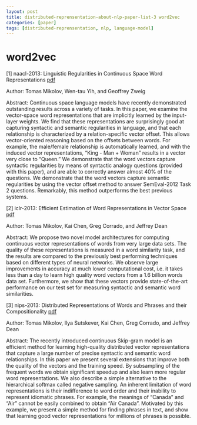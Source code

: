 ```yaml
---
layout: post
title: distributed-reprensentation-about-nlp-paper-list-3 word2vec
categories: [paper]
tags: [distributed-reprensentation, nlp, language-model]
---
```



word2vec
========

[1] naacl-2013:  Linguistic Regularities in Continuous Space Word Representations [pdf](http://research.microsoft.com/pubs/189726/rvecs.pdf)

Author: Tomas Mikolov, Wen-tau Yih, and Geoffrey Zweig

Abstract:
Continuous space language models have recently demonstrated outstanding results across a variety of tasks. In this paper, we examine the vector-space word representations that are implicitly learned by the input-layer weights. We find that these representations are surprisingly good at capturing syntactic and semantic regularities in language, and that each relationship is characterized by a relation-specific vector offset. This allows vector-oriented reasoning based on the offsets between words. For example, the male/female relationship is automatically learned, and with the induced vector representations, “King - Man + Woman” results in a vector very close to “Queen.” We demonstrate that the word vectors capture syntactic regularities by means of syntactic analogy questions (provided with this paper), and are able to correctly answer almost 40% of the questions. We demonstrate that the word vectors capture semantic regularities by using the vector offset method to answer SemEval-2012 Task 2 questions. Remarkably, this method outperforms the best previous systems.

[2] iclr-2013: Efficient Estimation of Word Representations in Vector Space [pdf](http://arxiv.org/pdf/1301.3781.pdf)

Author: Tomas Mikolov, Kai Chen, Greg Corrado, and Jeffrey Dean

Abstract:
We propose two novel model architectures for computing continuous vector representations of words from very large data sets. The quality of these representations is measured in a word similarity task, and the results are compared to the previously best performing techniques based on different types of neural networks. We observe large improvements in accuracy at much lower computational cost, i.e. it takes less than a day to learn high quality word vectors from a 1.6 billion words data set. Furthermore, we show that these vectors provide state-of-the-art performance on our test set for measuring syntactic and semantic word similarities.

[3] nips-2013: Distributed Representations of Words and Phrases and their Compositionality [pdf](http://arxiv.org/pdf/1310.4546.pdf)

Author: Tomas Mikolov, Ilya Sutskever, Kai Chen, Greg Corrado, and Jeffrey Dean

Abstract:
The recently introduced continuous Skip-gram model is an efficient method for learning high-quality distributed vector representations that capture a large number of precise syntactic and semantic word relationships. In this paper we present several extensions that improve both the quality of the vectors and the training speed. By subsampling of the frequent words we obtain significant speedup and also learn more regular word representations. We also describe a simple alternative to the hierarchical softmax called negative sampling. An inherent limitation of word representations is their indifference to word order and their inability to represent idiomatic phrases. For example, the meanings of “Canada” and “Air” cannot be easily combined to obtain “Air Canada”. Motivated by this example, we present a simple method for finding phrases in text, and show that learning good vector representations for millions of phrases is possible.


